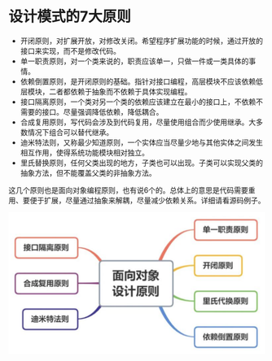 # 设计模式的7大原则

- 开闭原则，对扩展开放，对修改关闭。希望程序扩展功能的时候，通过开放的接口来实现，而不是修改代码。
- 单一职责原则，对一个类来说的，职责应该单一，只做一件或一类具体的事情。
- 依赖倒置原则，是开闭原则的基础。指针对接口编程，高层模块不应该依赖低层模块，二者都依赖于抽象而不依赖于具体实现编程。
- 接口隔离原则，一个类对另一个类的依赖应该建立在最小的接口上，不依赖不需要的接口。尽量强调降低依赖，降低耦合。
- 合成复用原则，写代码会涉及到代码复用，尽量使用组合而少使用继承。大多数情况下组合可以替代继承。
- 迪米特法则，又称最少知道原则，一个实体应当尽量少地与其他实体之间发生相互作用，使得系统功能模块相对独立。
- 里氏替换原则，任何父类出现的地方，子类也可以出现。子类可以实现父类的抽象方法，但不能覆盖父类的非抽象方法。

这几个原则也是面向对象编程原则，也有说6个的。总体上的意思是代码需要重用、要便于扩展，尽量通过抽象来解耦，尽量减少依赖关系。详细请看源码例子。

<img src="../docs/oop-principles.png">